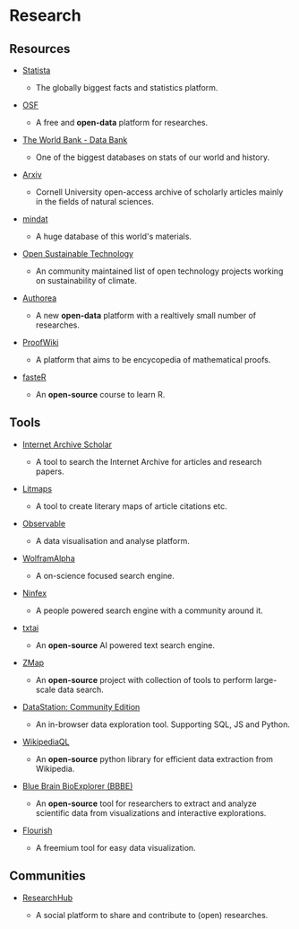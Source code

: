# Research

## Resources

* [Statista](https://www.statista.com)
  
   * The globally biggest facts and statistics platform.

* [OSF](https://osf.io)
  
   * A free and **open-data** platform for researches.

* [The World Bank - Data Bank](https://databank.worldbank.org)
  
   * One of the biggest databases on stats of our world and history.

* [Arxiv](https://arxiv.org)
  
   * Cornell University open-access archive of scholarly articles mainly in the fields of natural sciences.

* [mindat](https://www.mindat.org)
  
   * A huge database of this world's materials.

* [Open Sustainable Technology](https://github.com/protontypes/open-sustainable-technology)
  
   * An community maintained list of open technology projects working on sustainability of climate.

* [Authorea](https://www.authorea.com)
  
   * A new **open-data** platform with a realtively small number of researches.

* [ProofWiki](https://proofwiki.org/wiki/Main_Page)
  
   * A platform that aims to be encycopedia of mathematical proofs.

* [fasteR](https://github.com/matloff/fasteR)
  
   * An **open-source** course to learn R.

## Tools

* [Internet Archive Scholar](https://scholar.archive.org)
  
   * A tool to search the Internet Archive for articles and research papers.

* [Litmaps](https://app.litmaps.co)
  
   * A tool to create literary maps of article citations etc.

* [Observable](https://observablehq.com)
  
   * A data visualisation and analyse platform.

* [WolframAlpha](https://www.wolframalpha.com)
  
   * A on-science focused search engine.

* [Ninfex](https://ninfex.com)
  
   * A people powered search engine with a community around it.

* [txtai](https://github.com/neuml/txtai)
  
   * An **open-source** AI powered text search engine.

* [ZMap](https://zmap.io)
  
   * An **open-source** project with collection of tools to perform large-scale data search.

* [DataStation: Community Edition](https://app.datastation.multiprocess.io)
  
   * An in-browser data exploration tool. Supporting SQL, JS and Python.

* [WikipediaQL](https://github.com/zverok/wikipedia_ql)
  
   * An **open-source** python library for efficient data extraction from Wikipedia.

* [Blue Brain BioExplorer (BBBE)](https://github.com/BlueBrain/BioExplorer)
  
   * An **open-source** tool for researchers to extract and analyze scientific data from visualizations and interactive explorations.

* [Flourish](https://flourish.studio)
  
   * A freemium tool for easy data visualization.

## Communities

* [ResearchHub](https://www.researchhub.com)
  
   * A social platform to share and contribute to (open) researches.
